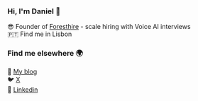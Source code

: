 ### Hi, I'm Daniel 👋

😎 Founder of [Foresthire](https://foresthire.com) - scale hiring with Voice AI interviews <br />
🇵🇹 Find me in Lisbon

### Find me elsewhere 🌍

🏡 [My blog](https://danielhangan.com) <br />
🐦 [X](https://x.com/danielhangan_)  <br />
👔 [Linkedin](https://www.linkedin.com/in/danielhangan/)
